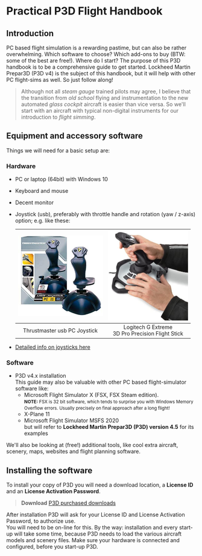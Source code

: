 
# Practical P3D Flight Handbook


## Introduction

PC based flight simulation is a rewarding pastime, but can also be rather overwhelming. Which software to choose? Which add-ons to buy (BTW: some of the best are free!). Where do I start?
The purpose of this P3D handbook is to be a comprehensive guide to get started. Lockheed Martin Prepar3D (P3D v4) is the subject of this handbook, but it will help with other PC flight-sims as well. So just follow along!   
> Although not all *steam gauge* trained pilots may agree, I believe that the transition from *old school* flying and instrumentation to the new automated *glass cockpit* aircraft is easier than vice versa. So we'll start with an aircraft with typical non-digital instruments for our introduction to *flight simming*.   

## Equipment and accessory software

Things we will need for a basic setup are:

### Hardware

  - PC or laptop (64bit) with Windows 10

  - Keyboard and mouse

  - Decent monitor

  - Joystick (usb), preferably with throttle handle and rotation (yaw / z-axis) option; e.g. like these:

    | <img src="usb_joystick.jpg" style="zoom:58%;"/> | <img src="LogitechG Joystick.jpg" style="zoom:50%;" /> |
    | :---------------------------------------------------------: | :---------------------------------------------------------: |
    | Thrustmaster usb PC Joystick                                 | Logitech G Extreme <br />3D Pro Precision Flight Stick       |

  - [Detailed info on joysticks here](https://en.wikipedia.org/wiki/Joystick)   


### Software

  - P3D v4.x installation   
    This guide may also be valuable with other PC based flight-simulator software like:   
    - Microsoft Flight Simulator X (FSX, FSX Steam edition).    
    <small>**NOTE:** FSX is 32 bit software, which tends to surprise you with Windows Memory Overflow errors. Usually precisely on final approach after a long flight!</small>    
    - X-Plane 11     
    - Microsoft Flight Simulator MSFS 2020   
  but will refer to **Lockheed Martin Prepar3D (P3D) version 4.5** for its examples   



We'll also be looking at (free!) additional tools, like cool extra aircraft, scenery, maps, websites and flight planning software.
   

## Installing the software

To install your copy of P3D you will need a download location, a **License ID** and an **License Activation Password**.

> **Download** [P3D purchased downloads](https://www.prepar3d.com/purchased_downloads/)

After installation P3D will ask for your License ID and License Activation Password, to authorize use.   
You will need to be on-line for this. By the way: installation and every start-up will take some time, because P3D needs to load the various aircraft models and scenery files.
Make sure your hardware is connected and configured, before you start-up P3D.




  